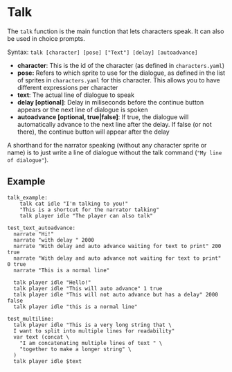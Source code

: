 # Talk

The `talk` function is the main function that lets characters speak. It can also be used in choice prompts.

Syntax: `talk [character] [pose] ["Text"] [delay] [autoadvance]`

- **character**: This is the id of the character (as defined in `characters.yaml`)
- **pose:** Refers to which sprite to use for the dialogue, as defined in the list of sprites in `characters.yaml` for this character. This allows you to have different expressions per character
- **text**: The actual line of dialogue to speak
- **delay [optional]**: Delay in miliseconds before the continue button appears or the next line of dialogue is spoken
- **autoadvance [optional, true|false]**: If true, the dialogue will automatically advance to the next line after the delay. If false (or not there), the continue button will appear after the delay

A shorthand for the narrator speaking (without any character sprite or name) is to just write a line of dialogue without the talk command (`"My line of dialogue"`).

## Example

```narrat
talk_example:
    talk cat idle "I'm talking to you!"
    "This is a shortcut for the narrator talking"
    talk player idle "The player can also talk"

test_text_autoadvance:
  narrate "Hi!"
  narrate "with delay " 2000
  narrate "With delay and auto advance waiting for text to print" 200 true
  narrate "With delay and auto advance not waiting for text to print" 0 true
  narrate "This is a normal line"

  talk player idle "Hello!"
  talk player idle "This will auto advance" 1 true
  talk player idle "This will not auto advance but has a delay" 2000 false
  talk player idle "this is a normal line"

test_multiline:
  talk player idle "This is a very long string that \
  I want to split into multiple lines for readability"
  var text (concat \
    "I am concatenating multiple lines of text " \
    "together to make a longer string" \
  )
  talk player idle $text
```
